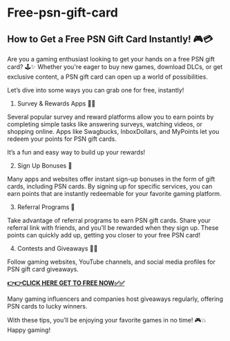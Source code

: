 # Free-psn-gift-card

## How to Get a Free PSN Gift Card Instantly! 🎮💳

Are you a gaming enthusiast looking to get your hands on a free PSN gift card? 🕹️✨ Whether you're eager to buy new games, download DLCs, or get exclusive content, a PSN gift card can open up a world of possibilities. 

Let’s dive into some ways you can grab one for free, instantly!

1. Survey & Rewards Apps 📝📱
   
Several popular survey and reward platforms allow you to earn points by completing simple tasks like answering surveys, watching videos, or shopping online. Apps like Swagbucks, InboxDollars, and MyPoints let you redeem your points for PSN gift cards. 

It’s a fun and easy way to build up your rewards!

2. Sign Up Bonuses 🎉
   
Many apps and websites offer instant sign-up bonuses in the form of gift cards, including PSN cards. By signing up for specific services, you can earn points that are instantly redeemable for your favorite gaming platform.

3. Referral Programs 👥
   
Take advantage of referral programs to earn PSN gift cards. Share your referral link with friends, and you’ll be rewarded when they sign up. These points can quickly add up, getting you closer to your free PSN card!

4. Contests and Giveaways 🎁💸

Follow gaming websites, YouTube channels, and social media profiles for PSN gift card giveaways. 

[**👉👉CLICK HERE GET TO FREE NOW✅✅**](https://free24.raj-solution.com/free-psn-gift-card)

Many gaming influencers and companies host giveaways regularly, offering PSN cards to lucky winners.

With these tips, you’ll be enjoying your favorite games in no time! 🎮💥 Happy gaming!



